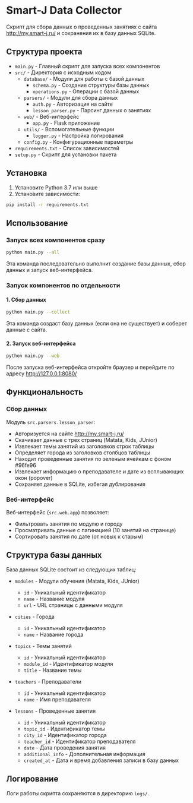 # Smart-J Data Collector

Скрипт для сбора данных о проведенных занятиях с сайта http://my.smart-j.ru/ и сохранения их в базу данных SQLite.

## Структура проекта

- `main.py` - Главный скрипт для запуска всех компонентов
- `src/` - Директория с исходным кодом
  - `database/` - Модули для работы с базой данных
    - `schema.py` - Создание структуры базы данных
    - `operations.py` - Операции с базой данных
  - `parsers/` - Модули для сбора данных
    - `auth.py` - Авторизация на сайте
    - `lesson_parser.py` - Парсинг данных о занятиях
  - `web/` - Веб-интерфейс
    - `app.py` - Flask приложение
  - `utils/` - Вспомогательные функции
    - `logger.py` - Настройка логирования
  - `config.py` - Конфигурационные параметры
- `requirements.txt` - Список зависимостей
- `setup.py` - Скрипт для установки пакета

## Установка

1. Установите Python 3.7 или выше
2. Установите зависимости:

```bash
pip install -r requirements.txt
```

## Использование

### Запуск всех компонентов сразу

```bash
python main.py --all
```

Эта команда последовательно выполнит создание базы данных, сбор данных и запуск веб-интерфейса.

### Запуск компонентов по отдельности

#### 1. Сбор данных

```bash
python main.py --collect
```

Эта команда создаст базу данных (если она не существует) и соберет данные с сайта.

#### 2. Запуск веб-интерфейса

```bash
python main.py --web
```

После запуска веб-интерфейса откройте браузер и перейдите по адресу http://127.0.0.1:8080/

## Функциональность

### Сбор данных

Модуль `src.parsers.lesson_parser`:
- Авторизуется на сайте http://my.smart-j.ru/
- Скачивает данные с трех страниц (Matata, Kids, JUnior)
- Извлекает темы занятий из заголовков строк таблицы
- Определяет города из заголовков столбцов таблицы
- Находит проведенные занятия по зеленым ячейкам с фоном #96fe96
- Извлекает информацию о преподавателе и дате из всплывающих окон (popover)
- Сохраняет данные в SQLite, избегая дублирования

### Веб-интерфейс

Веб-интерфейс (`src.web.app`) позволяет:
- Фильтровать занятия по модулю и городу
- Просматривать данные с пагинацией (10 занятий на странице)
- Сортировать занятия по дате (от новых к старым)

## Структура базы данных

База данных SQLite состоит из следующих таблиц:

- `modules` - Модули обучения (Matata, Kids, JUnior)
  - `id` - Уникальный идентификатор
  - `name` - Название модуля
  - `url` - URL страницы с данными модуля

- `cities` - Города
  - `id` - Уникальный идентификатор
  - `name` - Название города

- `topics` - Темы занятий
  - `id` - Уникальный идентификатор
  - `module_id` - Идентификатор модуля
  - `title` - Название темы

- `teachers` - Преподаватели
  - `id` - Уникальный идентификатор
  - `name` - Имя преподавателя

- `lessons` - Проведенные занятия
  - `id` - Уникальный идентификатор
  - `topic_id` - Идентификатор темы
  - `city_id` - Идентификатор города
  - `teacher_id` - Идентификатор преподавателя
  - `date` - Дата проведения занятия
  - `additional_info` - Дополнительная информация
  - `created_at` - Дата и время добавления записи в базу данных

## Логирование

Логи работы скрипта сохраняются в директорию `logs/`.

